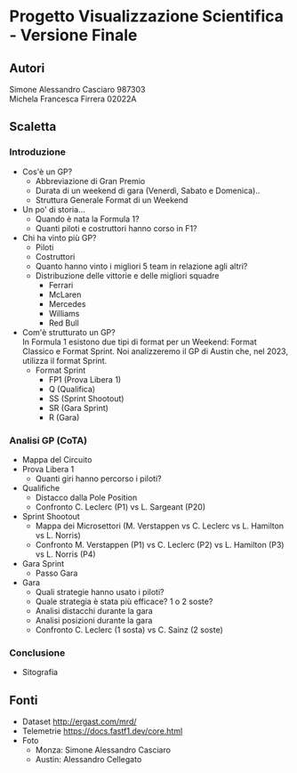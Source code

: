 # Progetto Visualizzazione Scientifica - Versione Finale
## Autori 
Simone Alessandro Casciaro 987303<br>
Michela Francesca Firrera 02022A

## Scaletta
### Introduzione
-  Cos'è un GP?
    - Abbreviazione di Gran Premio
    - Durata di un weekend di gara (Venerdì, Sabato e Domenica)..
    - Struttura Generale Format di un Weekend
- Un po' di storia...
    - Quando è nata la Formula 1?
    - Quanti piloti e costruttori hanno corso in F1?    
- Chi ha vinto più GP?
    - Piloti
    - Costruttori
    - Quanto hanno vinto i migliori 5 team in relazione agli altri?
    - Distribuzione delle vittorie e delle migliori squadre 
        - Ferrari
        - McLaren
        - Mercedes
        - Williams
        - Red Bull
- Com'è strutturato un GP?<br>
    In Formula 1 esistono due tipi di format per un Weekend: Format Classico e Format Sprint. Noi analizzeremo il GP di Austin che, nel 2023, utilizza il format Sprint.
    - Format Sprint
        - FP1 (Prova Libera 1)
        - Q (Qualifica)
        - SS (Sprint Shootout)
        - SR (Gara Sprint)
        - R (Gara)
### Analisi GP (CoTA)
- Mappa del Circuito
- Prova Libera 1
    - Quanti giri hanno percorso i piloti?
- Qualifiche
    - Distacco dalla Pole Position
    - Confronto C. Leclerc (P1) vs L. Sargeant (P20)
- Sprint Shootout
    - Mappa dei Microsettori (M. Verstappen vs C. Leclerc vs L. Hamilton vs L. Norris)
    - Confronto M. Verstappen (P1) vs C. Leclerc (P2) vs L. Hamilton (P3) vs L. Norris (P4)
- Gara Sprint
    - Passo Gara
- Gara
    - Quali strategie hanno usato i piloti?
    - Quale strategia è stata più efficace? 1 o 2 soste?
    - Analisi distacchi durante la gara
    - Analisi posizioni durante la gara
    - Confronto C. Leclerc (1 sosta) vs C. Sainz (2 soste) 
### Conclusione
- Sitografia

## Fonti
- Dataset http://ergast.com/mrd/
- Telemetrie https://docs.fastf1.dev/core.html
- Foto
    - Monza: Simone Alessandro Casciaro
    - Austin: Alessandro Cellegato
